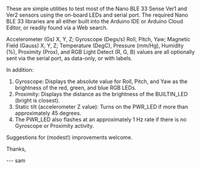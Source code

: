 These are simple utilities to test most of the Nano BLE 33 Sense Ver1 and Ver2 sensors using the on-board LEDs and serial port. The required Nano BLE 33 libraries are all either built into the Arduino IDE or Arduino Cloud Editor, or readily found via a Web search.

Accelerometer (Gs) X, Y, Z; Gyroscope (Degs/s) Roll, Pitch, Yaw; Magnetic Field (Gauss) X, Y, Z; Temperature (DegC), Pressure (mm/Hg), Humidity (%), Proximity (Prox), and RGB Light Detect (R, G, B) values are all optionally sent via the serial port, as data-only, or with labels.

In addition:

1. Gyroscope: Displays the absolute value for Roll, Pitch, and Yaw as the brightness of the red, green, and blue RGB LEDs.
2. Proximity: Displays the distance as the brightness of the BUILTIN_LED (bright is closest).
3. Static tilt (accelerometer Z value): Turns on the PWR_LED if more than approximately 45 degrees.
4. The PWR_LED also flashes at an approximately 1 Hz rate if there is no Gyroscope or Proximity activity.

Suggestions for (modest!) improvements welcome.

Thanks,

--- sam
